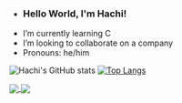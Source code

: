 - ###  Hello World, I'm Hachi!
-  I’m currently learning C
-  I’m looking to collaborate on a company
-  Pronouns: he/him

![Hachi's GitHub stats](https://github-readme-stats.vercel.app/api?username=hachlil&show_icons=true&theme=great-gatsby&bgcolor=transparent)
[![Top Langs](https://github-readme-stats.vercel.app/api/top-langs/?username=hachlil&theme=great-gatsby)](https://github.com/hachlil/github-readme-stats)

<a href="https://github.com/hachlil/github-readme-stats">
  <img align="center" src="https://github-readme-stats.vercel.app/api/pin/?username=hachlil&repo=github-readme-stats" />
</a>
<a href="https://github.com/hachlil/convoychat">
  <img align="center" src="https://github-readme-stats.vercel.app/api/pin/?username=hachlil&repo=convoychat" />
</a>

